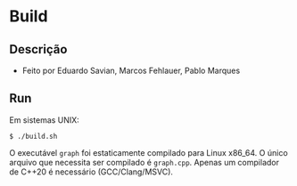# Build

## Descrição

- Feito por Eduardo Savian, Marcos Fehlauer, Pablo Marques



## Run

Em sistemas UNIX:
```
$ ./build.sh
```

O executável `graph` foi estaticamente compilado para Linux x86_64. O único
arquivo que necessita ser compilado é `graph.cpp`. Apenas um compilador de
C++20 é necessário (GCC/Clang/MSVC).
